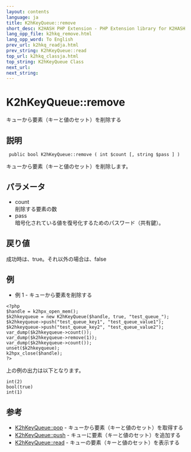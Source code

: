 ```yaml
---
layout: contents
language: ja
title: K2hKeyQueue::remove
short_desc: K2HASH PHP Extension - PHP Extension library for K2HASH
lang_opp_file: k2hkq_remove.html
lang_opp_word: To English
prev_url: k2hkq_readja.html
prev_string: K2hKeyQueue::read
top_url: k2hkq_classja.html
top_string: K2hKeyQueue Class
next_url: 
next_string: 
---
```


# K2hKeyQueue::remove
キューから要素（キーと値のセット）を削除する

## 説明
```
 public bool K2hKeyQueue::remove ( int $count [, string $pass ] )
```
キューから要素（キーと値のセット）を削除します。 

## パラメータ
- count  
削除する要素の数
- pass  
暗号化されている値を復号化するためのパスワード（共有鍵）。

## 戻り値
成功時は、true。それ以外の場合は、false

## 例
- 例 1 - キューから要素を削除する
```
<?php
$handle = k2hpx_open_mem();
$k2hkeyqueue = new K2hKeyQueue($handle, true, "test_queue_");
$k2hkeyqueue->push("test_queue_key1", "test_queue_value1");
$k2hkeyqueue->push("test_queue_key2", "test_queue_value2");
var_dump($k2hkeyqueue->count());
var_dump($k2hkeyqueue->remove(1));
var_dump($k2hkeyqueue->count());
unset($k2hkeyqueue);
k2hpx_close($handle);
?>
```
上の例の出力は以下となります。
```
int(2)
bool(true)
int(1)
```

## 参考
- [K2hKeyQueue::pop](k2hkq_popja.html) - キューから要素（キーと値のセット）を取得する
- [K2hKeyQueue::push](k2hkq_pushja.html) - キューに要素（キーと値のセット）を追加する
- [K2hKeyQueue::read](k2hkq_readja.html) - キューの要素（キーと値のセット）を表示する
